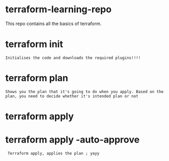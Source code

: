 # terraform-learning-repo

This repo contains all the basics of terraform.


# terraform  init  
```
Initialises the code and downloads the required plugins!!!!
```


# terraform plan 
```
Shows you the plan that it's going to do when you apply. Based on the plan, you need to decide whether it's intended plan or not
```

# terraform apply 
# terraform apply -auto-approve

```
 Terraform apply, applies the plan ; yayy
```